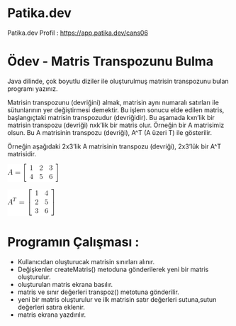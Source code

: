 # Patika.dev
Patika.dev Profil : https://app.patika.dev/cans06

# Ödev - Matris Transpozunu Bulma
Java dilinde, çok boyutlu diziler ile oluşturulmuş matrisin transpozunu bulan programı yazınız.

Matrisin transpozunu (devriğini) almak, matrisin aynı numaralı satırları ile sütunlarının yer değiştirmesi demektir. Bu işlem sonucu elde edilen matris, başlangıçtaki matrisin transpozudur (devriğidir). Bu aşamada kxn’lik bir matrisin transpozu (devriği) nxk’lik bir matris olur. Örneğin bir A matrisimiz olsun. Bu A matrisinin transpozu (devriği), A^T (A üzeri T) ile gösterilir.

Örneğin aşağıdaki 2x3’lik A matrisinin transpozu (devriği), 2x3’lük bir A^T matrisidir.

![img.png](img.png)

![img_1.png](img_1.png)

# Programın Çalışması : 
- Kullanıcıdan oluşturucak matrisin sınırları alınır.
- Değişkenler createMatris() metoduna gönderilerek yeni bir matris oluşturulur.
- oluşturulan matris ekrana basılır.
- matris ve sınır değerleri transpoz() metotuna gönderilir.
- yeni bir matris oluşturulur ve ilk matrisin satır değerleri sutuna,sutun değerleri satıra eklenir.
- matris ekrana yazdırılır.
